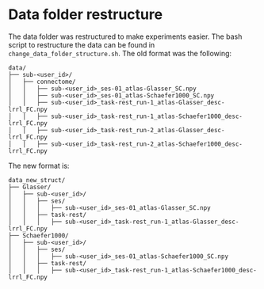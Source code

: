 

# Data folder restructure
The data folder was restructured to make experiments easier. The bash script to restructure the data can be found in `change_data_folder_structure.sh`. The old format was the following:

    data/
    ├── sub-<user_id>/
    │   ├── connectome/
    │   │   ├── sub-<user_id>_ses-01_atlas-Glasser_SC.npy
    │   │   ├── sub-<user_id>_ses-01_atlas-Schaefer1000_SC.npy
    │   │   ├── sub-<user_id>_task-rest_run-1_atlas-Glasser_desc-lrrl_FC.npy
    │   │   ├── sub-<user_id>_task-rest_run-1_atlas-Schaefer1000_desc-lrrl_FC.npy
    │   │   ├── sub-<user_id>_task-rest_run-2_atlas-Glasser_desc-lrrl_FC.npy
    │   │   ├── sub-<user_id>_task-rest_run-2_atlas-Schaefer1000_desc-lrrl_FC.npy


The new format is:

    data_new_struct/
    ├── Glasser/
    │   ├── sub-<user_id>/
    │   │   ├── ses/
    │   │   │   ├── sub-<user_id>_ses-01_atlas-Glasser_SC.npy
    │   │   ├── task-rest/
    │   │   │   ├── sub-<user_id>_task-rest_run-1_atlas-Glasser_desc-lrrl_FC.npy
    ├── Schaefer1000/
    │   ├── sub-<user_id>/
    │   │   ├── ses/
    │   │   │   ├── sub-<user_id>_ses-01_atlas-Schaefer1000_SC.npy
    │   │   ├── task-rest/
    │   │   │   ├── sub-<user_id>_task-rest_run-1_atlas-Schaefer1000_desc-lrrl_FC.npy

